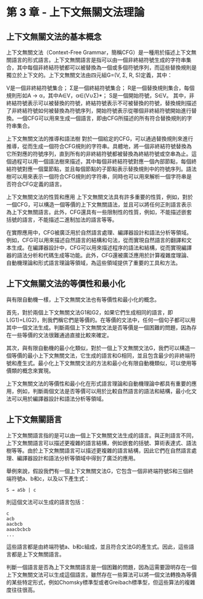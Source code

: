 # 第 3 章 - 上下文無關文法理論

## 上下文無關文法的基本概念

上下文無關文法（Context-Free Grammar，簡稱CFG）是一種用於描述上下文無關語言的形式語言。上下文無關語言是指可以由一個非終結符號生成的字符串集合，其中每個非終結符號都可以被替換為一個或多個符號序列，而這些替換規則是獨立於上下文的。上下文無關文法由四元組G=(V, Σ, R, S)定義，其中：

V是一個非終結符號集合；
Σ是一個終結符號集合；
R是一個替換規則集合，每個規則形如A → α，其中A∈V，α∈(V∪Σ)*；
S是一個開始符號，S∈V。
其中，非終結符號表示可以被替換的符號，終結符號表示不可被替換的符號，替換規則描述了非終結符號如何被替換為符號序列，開始符號表示從哪個非終結符號開始進行替換。一個CFG可以用來生成一個語言，即由CFG所描述的所有符合替換規則的字符串集合。

上下文無關文法的推導和語法樹
對於一個給定的CFG，可以通過替換規則來進行推導，從而生成一個符合CFG規則的字符串。具體地，將一個非終結符號替換為它所對應的符號序列，直到所有的非終結符號都被替換為終結符號或空串為止。這個過程可以用一個語法樹來描述，其中每個非終結符號對應一個內部節點，每個終結符號對應一個葉節點，並且每個節點的子節點表示替換規則中的符號序列。語法樹可以用來表示一個符合CFG規則的字符串，同時也可以用來解析一個字符串是否符合CFG定義的語言。

上下文無關文法的性質和應用
上下文無關文法具有許多重要的性質，例如，對於一個CFG，可以構造一個等價的上下文無關語法，並且可以將任何正則語言表示為上下文無關語言。此外，CFG還具有一些限制性的性質，例如，不能描述嵌套括號的語言，不能描述二進制加法的語言等等。

在實際應用中，CFG被廣泛用於自然語言處理、編譯器設計和語法分析等領域。例如，CFG可以用來描述自然語言的結構和句法，從而實現自然語言的翻譯和文本生成。在編譯器設計中，CFG可以用來描述程序的語法和結構，從而實現編譯器的語法分析和代碼生成等功能。此外，CFG還被廣泛應用於計算複雜度理論、自動機理論和形式語言理論等領域，為這些領域提供了重要的工具和方法。

## 上下文無關文法的等價性和最小化

與有限自動機一樣，上下文無關文法也有等價性和最小化的概念。

首先，對於兩個上下文無關文法G1和G2，如果它們生成相同的語言，即L(G1)=L(G2)，則我們稱它們是等價的。在等價的文法中，任何一個句子都可以用其中一個文法生成。判斷兩個上下文無關文法是否等價是一個困難的問題，因為存在一些等價的文法很難通過直接比較來確定。

其次，與有限自動機的最小化類似，對於一個上下文無關文法G，我們可以構造一個等價的最小上下文無關文法，它生成的語言和G相同，並且包含最少的非終端符號和產生式。最小化上下文無關文法的方法和最小化有限自動機類似，可以使用等價類的概念來實現。

上下文無關文法的等價性和最小化在形式語言理論和自動機理論中都具有重要的應用，例如，判斷兩個文法是否等價可以用於比較自然語言的語法和結構，最小化文法可以用於編譯器設計和語法分析等領域。

## 上下文無關語言

上下文無關語言指的是可以由一個上下文無關文法生成的語言。與正則語言不同，上下文無關語言可以描述更複雜的語言結構，例如嵌套的括號、算術表達式、語法樹等等。由於上下文無關語言可以描述更複雜的語言結構，因此它們在自然語言處理、編譯器設計和語法分析等領域中得到了廣泛的應用。

舉例來說，假設我們有一個上下文無關文法G，它包含一個非終端符號S和三個終端符號a、b和c，以及以下產生式：

    S → aSb | c

則這個文法可以生成的語言包括：

    c
    acb
    aacbcb
    aaacbcbcb
    ...

這些語言都是由終端符號a、b和c組成，並且符合文法G的產生式。因此，這些語言都是上下文無關語言。

判斷一個語言是否為上下文無關語言是一個困難的問題，因為這需要證明存在一個上下文無關文法可以生成這個語言。雖然存在一些算法可以將一個文法轉換為等價的某些特定形式，例如Chomsky標準型或者Greibach標準型，但這些算法的複雜度往往很高。
